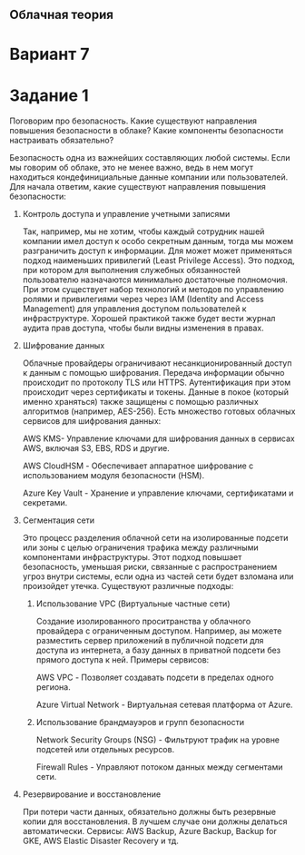 ## Облачная теория 

# Вариант 7

# Задание 1 

Поговорим про безопасность. Какие существуют направления повышения безопасности в облаке?
Какие компоненты безопасности настраивать обязательно?


Безопасность одна из важнейших составляющих любой системы. Если мы говорим об облаке, это не менее важно, ведь в нем могут находиться кондефинициальные данные компании или пользователей. Для начала ответим, какие существуют направления повышения безопасности:

1. Контроль доступа и управление учетными записями

   Так, например, мы не хотим, чтобы каждый сотрудник нашей компании имел доступ к особо секретным данным, тогда мы можем разграничить доступ к информации. Для может может применяться подход наименьших привилегий (Least Privilege Access). Это подход, при котором для выполнения служебных обязанностей пользователю назначаются минимально достаточные полномочия. При этом существует набор технологий и методов по управлению ролями и привилегиями через через IAM (Identity and Access Management) для управления доступом пользователей к инфраструктуре. Хорошей практикой также будет вести журнал аудита прав доступа, чтобы были видны изменения в правах.

2. Шифрование данных

   Облачные провайдеры ограничивают несанкционированный доступ к данным с помощью шифрования. Передача информации обычно происходит по протоколу TLS или HTTPS. Аутентификация при этом происходит через сертификаты и токены. Данные в покое (который именно храняться) также защищены с помощью различных алгоритмов (например, AES-256). Есть множество готовых облачных сервисов для шифрования данных:
   
   AWS KMS- Управление ключами для шифрования данных в сервисах AWS, включая S3, EBS, RDS и другие.

   AWS CloudHSM - Обеспечивает аппаратное шифрование с использованием модуля безопасности (HSM).

   Azure Key Vault - Хранение и управление ключами, сертификатами и секретами.

3. Сегментация сети

   Это процесс разделения облачной сети на изолированные подсети или зоны с целью ограничения трафика между различными компонентами инфраструктуры. Этот подход повышает безопасность, уменьшая риски, связанные с распространением угроз внутри системы, если одна из частей сети будет взломана или произойдет утечка. Существуют различные подходы:

   1. Использование VPC (Виртуальные частные сети)

      Создание изолированного проситранства у облачного провайдера с ограниченным доступом. Например, аы можете разместить сервер приложений в публичной подсети для доступа из интернета, а базу данных в приватной подсети без прямого доступа к ней. Примеры сервисов:

      AWS VPC - Позволяет создавать подсети в пределах одного региона.

      Azure Virtual Network - Виртуальная сетевая платформа от Azure.

   2. Использование брандмауэров и групп безопасности

      Network Security Groups (NSG) - Фильтруют трафик на уровне подсетей или отдельных ресурсов.

      Firewall Rules - Управляют потоком данных между сегментами сети.

4. Резервирование и восстановление

   При потери части данных, обязательно должны быть резервные копии для восстановления. В лучшем случае они должны делаться автоматически. Сервисы: AWS Backup, Azure Backup, Backup for GKE, AWS Elastic Disaster Recovery и тд.
